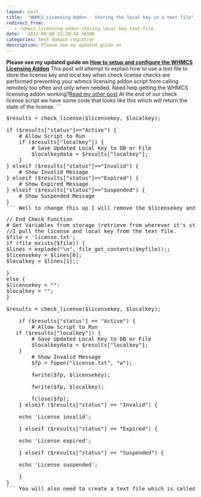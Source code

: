 ```yaml
---
layout: post
title:  "WHMCS Licensing Addon - Storing the local key in a text file"
redirect_from:
   - /whmcs-licensing-addon-storing-local-key-text-file
date:   2012-08-09 22:28:44 +0100
categories: best domain registrar
description: Please see my updated guide on
---
```


**Please see my updated guide on [How to setup and configure the WHMCS Licensing Addon](http://markustenghamn.com/how-to-configure-and-setup-whmcs-licensing-addon-review-how-to "How to configure and setup WHMCS Licensing Addon [Review] [How to]")** This post will attempt to explain how to use a text file to store the license key and local key when check license checks are performed preventing your whmcs licensing addon script from calling remotely too often and only when needed. Need help getting the WHMCS licensing addon working?[Read my other post](http://markustenghamn.com/configure-setup-whmcs-licensing-addon "How to configure and setup WHMCS licensing addon") At the end of our check license script we have some code that looks like this which will return the state of the license. ```
<pre lang="php">$results = check_license($licensekey, $localkey);

if ($results["status"]=="Active") {
    # Allow Script to Run
    if ($results["localkey"]) {
        # Save Updated Local Key to DB or File
        $localkeydata = $results["localkey"];
    }
} elseif ($results["status"]=="Invalid") {
    # Show Invalid Message
} elseif ($results["status"]=="Expired") {
    # Show Expired Message
} elseif ($results["status"]=="Suspended") {
    # Show Suspended Message
}
``` Well to change this up I will remove the $licensekey and $localkey declarations above that code and replace the code shown above with the following code. ```
<pre lang="php">// End Check Function
# Get Variables from storage (retrieve from wherever it's stored - DB, file, etc...)
//I pull the license and local key from the text file.
$file = 'license.txt';
if (file_exists($file)) {
$lines = explode("\n", file_get_contents($myfile));;
$licensekey = $lines[0];
$localkey = $lines[1];;

}
else {
$licensekey = "":
$localkey = "";
}

$results = check_license($licensekey, $localkey);

    if ($results["status"] == "Active") {
        # Allow Script to Run
   if ($results["localkey"]) {
        # Save Updated Local Key to DB or File
        $localkeydata = $results["localkey"];
    }
        # Show Invalid Message
        $fp = fopen("license.txt", "w");

        fwrite($fp, $licensekey);

        fwrite($fp, $localkey);

        fclose($fp);
    } elseif ($results["status"] == "Invalid") {

	echo 'License invalid';

    } elseif ($results["status"] == "Expired") {

	echo 'License expired';

    } elseif ($results["status"] == "Suspended") {

	echo 'License suspended';

    }
}
``` You will also need to create a text file which is called license.txt and add the license key to the first line. The code which I have written will open the text file and read the first line (license key) and if there is a second line it will read that as the local key. Leave the second line blank when you add the text file, the script adds this line automatically upon license validation. Every time the license is validated the license key (stays the same) and the local key is updated and rewritten to the text file. As long as the local key is valid there will be no need for your script to do the remote check. Hope that helps, please feel free to ask any questions by sending me an email or commenting.